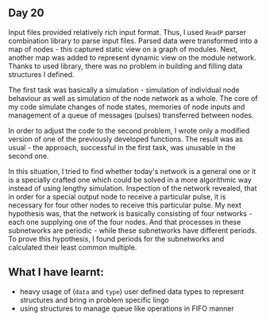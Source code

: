 ## Day 20

Input files provided relatively rich input format. Thus, I used `ReadP` parser combination library to parse input files. Parsed data were transformed into a map of nodes - this captured static view on a graph of modules. Next, another map was added to represent dynamic view on the module network. Thanks to used library, there was no problem in building and filling data structures I defined.

The first task was basically a simulation - simulation of individual node behaviour as well as simulation of the node network as a whole. The core of my code simulate changes of node states, memories of node inputs and management of a queue of messages (pulses) transferred between nodes. 

In order to adjust the code to the second problem, I wrote only a modified version of one of the previously developed functions. The result was as usual - the approach, successful in the first task, was unusable in the second one. 

In this situation, I tried to find whether today's network is a general one or it is a specially crafted one which could be solved in a more algorithmic way instead of using lengthy simulation. Inspection of the network revealed, that in order for a special output node to receive a particular pulse, it is necessary for four other nodes to receive this particular pulse. My next hypothesis was, that the network is basically consisting of four networks - each one supplying one of the four nodes. And that processes in these subnetworks are periodic - while these subnetworks have different periods. To prove this hypothesis, I found periods for the subnetworks and calculated their least common multiple.

## What I have learnt:

- heavy usage of (`data` and `type`) user defined data types to represent structures and bring in problem specific lingo
- using structures to manage queue like operations in FIFO manner
